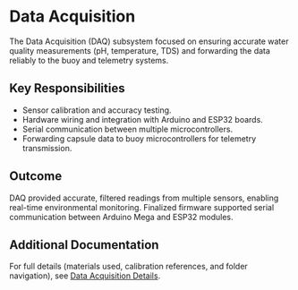 # Data Acquisition

The Data Acquisition (DAQ) subsystem focused on ensuring accurate water quality measurements (pH, temperature, TDS) and forwarding the data reliably to the buoy and telemetry systems.

## Key Responsibilities
- Sensor calibration and accuracy testing.
- Hardware wiring and integration with Arduino and ESP32 boards.
- Serial communication between multiple microcontrollers.
- Forwarding capsule data to buoy microcontrollers for telemetry transmission.

## Outcome
DAQ provided accurate, filtered readings from multiple sensors, enabling real-time environmental monitoring. Finalized firmware supported serial communication between Arduino Mega and ESP32 modules.

## Additional Documentation
For full details (materials used, calibration references, and folder navigation), see [Data Acquisition Details](./docs/data_acquisition_details.md).
